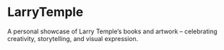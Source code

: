 # LarryTemple
A personal showcase of Larry Temple’s books and artwork – celebrating creativity, storytelling, and visual expression.
